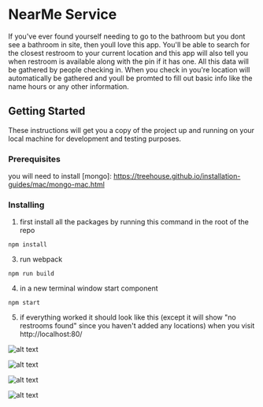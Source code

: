# NearMe Service

If you've ever found yourself needing to go to the bathroom but you dont see a bathroom in site, then youll love this app. You'll be able to search for the closest restroom to your current location and this app will also tell you when restroom is available along with the pin if it has one. All this data will be gathered by people checking in. When you check in you're location will automatically be gathered and youll be promted to fill out basic info like the name hours or any other information.

## Getting Started

These instructions will get you a copy of the project up and running on your local machine for development and testing purposes.

### Prerequisites

you will need to install [mongo]: https://treehouse.github.io/installation-guides/mac/mongo-mac.html

### Installing

1. first install all the packages by running this command in the root of the repo

```
npm install
```

3. run webpack

```
npm run build
```

4. in a new terminal window start component

```
npm start
```

5. if everything worked it should look like this (except it will show "no restrooms found" since you haven't added any locations) when you visit http://localhost:80/

![alt text](https://github.com/foodees/NearMe-service/blob/master/main.png "main")

![alt text](https://github.com/foodees/NearMe-service/blob/master/modal-main.png "modal-main")

![alt text](https://github.com/foodees/NearMe-service/blob/master/modal-code.png "modal-code")

![alt text](https://github.com/foodees/NearMe-service/blob/master/modal-code&hours.png "modal-code&hours")